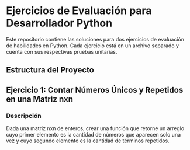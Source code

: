 # Ejercicios de Evaluación para Desarrollador Python

Este repositorio contiene las soluciones para dos ejercicios de evaluación de habilidades en Python. Cada ejercicio está en un archivo separado y cuenta con sus respectivas pruebas unitarias.

## Estructura del Proyecto


## Ejercicio 1: Contar Números Únicos y Repetidos en una Matriz nxn

### Descripción

Dada una matriz nxn de enteros, crear una función que retorne un arreglo cuyo primer elemento es la cantidad de números que aparecen solo una vez y cuyo segundo elemento es la cantidad de términos repetidos.
